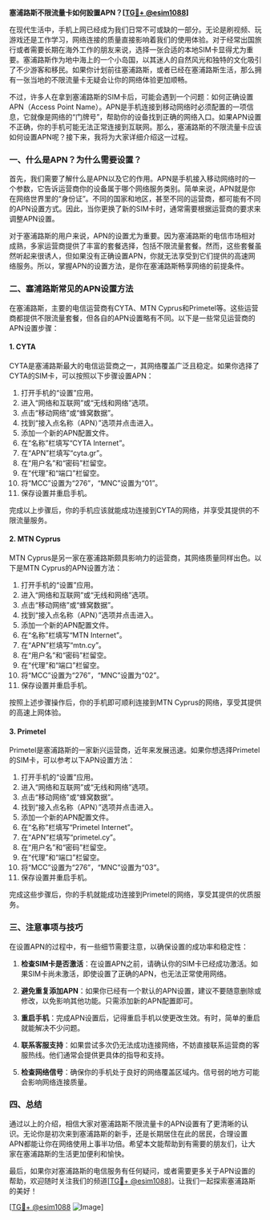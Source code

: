 **塞浦路斯不限流量卡如何設置APN？[[TG💪+ @esim1088](https://t.me/s/esim1088)]**

在现代生活中，手机上网已经成为我们日常不可或缺的一部分。无论是刷视频、玩游戏还是工作学习，网络连接的质量直接影响着我们的使用体验。对于经常出国旅行或者需要长期在海外工作的朋友来说，选择一张合适的本地SIM卡显得尤为重要。塞浦路斯作为地中海上的一个小岛国，以其迷人的自然风光和独特的文化吸引了不少游客和移民。如果你计划前往塞浦路斯，或者已经在塞浦路斯生活，那么拥有一张当地的不限流量卡无疑会让你的网络体验更加顺畅。

不过，许多人在拿到塞浦路斯的SIM卡后，可能会遇到一个问题：如何正确设置APN（Access Point Name）。APN是手机连接到移动网络时必须配置的一项信息，它就像是网络的“门牌号”，帮助你的设备找到正确的网络入口。如果APN设置不正确，你的手机可能无法正常连接到互联网。那么，塞浦路斯的不限流量卡应该如何设置APN呢？接下来，我将为大家详细介绍这一过程。

### 一、什么是APN？为什么需要设置？

首先，我们需要了解什么是APN以及它的作用。APN是手机接入移动网络时的一个参数，它告诉运营商你的设备属于哪个网络服务类别。简单来说，APN就是你在网络世界里的“身份证”。不同的国家和地区，甚至不同的运营商，都可能有不同的APN设置方式。因此，当你更换了新的SIM卡时，通常需要根据运营商的要求来调整APN设置。

对于塞浦路斯的用户来说，APN的设置尤为重要。因为塞浦路斯的电信市场相对成熟，多家运营商提供了丰富的套餐选择，包括不限流量套餐。然而，这些套餐虽然听起来很诱人，但如果没有正确设置APN，你就无法享受到它们提供的高速网络服务。所以，掌握APN的设置方法，是你在塞浦路斯畅享网络的前提条件。

### 二、塞浦路斯常见的APN设置方法

在塞浦路斯，主要的电信运营商有CYTA、MTN Cyprus和Primetel等。这些运营商都提供不限流量套餐，但各自的APN设置略有不同。以下是一些常见运营商的APN设置步骤：

#### 1. CYTA

CYTA是塞浦路斯最大的电信运营商之一，其网络覆盖广泛且稳定。如果你选择了CYTA的SIM卡，可以按照以下步骤设置APN：

1. 打开手机的“设置”应用。
2. 进入“网络和互联网”或“无线和网络”选项。
3. 点击“移动网络”或“蜂窝数据”。
4. 找到“接入点名称（APN）”选项并点击进入。
5. 添加一个新的APN配置文件。
6. 在“名称”栏填写“CYTA Internet”。
7. 在“APN”栏填写“cyta.gr”。
8. 在“用户名”和“密码”栏留空。
9. 在“代理”和“端口”栏留空。
10. 将“MCC”设置为“276”，“MNC”设置为“01”。
11. 保存设置并重启手机。

完成以上步骤后，你的手机应该就能成功连接到CYTA的网络，并享受其提供的不限流量服务。

#### 2. MTN Cyprus

MTN Cyprus是另一家在塞浦路斯颇具影响力的运营商，其网络质量同样出色。以下是MTN Cyprus的APN设置方法：

1. 打开手机的“设置”应用。
2. 进入“网络和互联网”或“无线和网络”选项。
3. 点击“移动网络”或“蜂窝数据”。
4. 找到“接入点名称（APN）”选项并点击进入。
5. 添加一个新的APN配置文件。
6. 在“名称”栏填写“MTN Internet”。
7. 在“APN”栏填写“mtn.cy”。
8. 在“用户名”和“密码”栏留空。
9. 在“代理”和“端口”栏留空。
10. 将“MCC”设置为“276”，“MNC”设置为“02”。
11. 保存设置并重启手机。

按照上述步骤操作后，你的手机即可顺利连接到MTN Cyprus的网络，享受其提供的高速上网体验。

#### 3. Primetel

Primetel是塞浦路斯的一家新兴运营商，近年来发展迅速。如果你想选择Primetel的SIM卡，可以参考以下APN设置方法：

1. 打开手机的“设置”应用。
2. 进入“网络和互联网”或“无线和网络”选项。
3. 点击“移动网络”或“蜂窝数据”。
4. 找到“接入点名称（APN）”选项并点击进入。
5. 添加一个新的APN配置文件。
6. 在“名称”栏填写“Primetel Internet”。
7. 在“APN”栏填写“primetel.cy”。
8. 在“用户名”和“密码”栏留空。
9. 在“代理”和“端口”栏留空。
10. 将“MCC”设置为“276”，“MNC”设置为“03”。
11. 保存设置并重启手机。

完成这些步骤后，你的手机就能成功连接到Primetel的网络，享受其提供的优质服务。

### 三、注意事项与技巧

在设置APN的过程中，有一些细节需要注意，以确保设置的成功率和稳定性：

1. **检查SIM卡是否激活**：在设置APN之前，请确认你的SIM卡已经成功激活。如果SIM卡尚未激活，即使设置了正确的APN，也无法正常使用网络。

2. **避免重复添加APN**：如果你已经有一个默认的APN设置，建议不要随意删除或修改，以免影响其他功能。只需添加新的APN配置即可。

3. **重启手机**：完成APN设置后，记得重启手机以使更改生效。有时，简单的重启就能解决不少问题。

4. **联系客服支持**：如果尝试多次仍无法成功连接网络，不妨直接联系运营商的客服热线。他们通常会提供更具体的指导和支持。

5. **检查网络信号**：确保你的手机处于良好的网络覆盖区域内。信号弱的地方可能会影响网络连接质量。

### 四、总结

通过以上的介绍，相信大家对塞浦路斯不限流量卡的APN设置有了更清晰的认识。无论你是初次来到塞浦路斯的新手，还是长期居住在此的居民，合理设置APN都能让你在网络使用上事半功倍。希望本文能帮助到有需要的朋友们，让大家在塞浦路斯的生活更加便利和愉快。

最后，如果你对塞浦路斯的电信服务有任何疑问，或者需要更多关于APN设置的帮助，欢迎随时关注我们的频道[[TG💪+ @esim1088](https://t.me/s/esim1088)]。让我们一起探索塞浦路斯的美好！ 

[[TG💪+ @esim1088](https://t.me/s/esim1088) ![Image](https://i.postimg.cc/4NQfJmqS/Snipaste-2025-05-13-00-14-12.png)]
